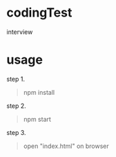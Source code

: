 # codingTest
interview

# usage
 step 1.
  > npm install

 step 2.
  > npm start

 step 3.
  > open "index.html" on browser
